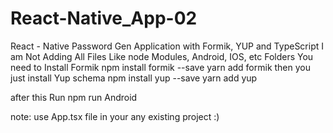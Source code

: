 # React-Native_App-02
React - Native Password Gen Application with Formik, YUP and TypeScript
I am Not Adding All Files Like node Modules, Android, IOS, etc Folders
You need to Install Formik
 npm install formik --save
 yarn add formik
then you just install Yup schema
 npm install yup --save
 yarn add yup

after this 
Run npm run Android

note: use App.tsx file in your any existing project :)
